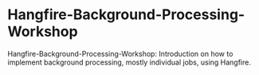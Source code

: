 # Hangfire-Background-Processing-Workshop
Hangfire-Background-Processing-Workshop: Introduction on how to implement background processing, mostly individual jobs, using Hangfire.
